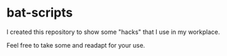 # bat-scripts

I created this repository to show some "hacks" that I use in my workplace.

Feel free to take some and readapt for your use.
